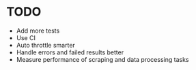 # TODO

- Add more tests
- Use CI
- Auto throttle smarter
- Handle errors and failed results better
- Measure performance of scraping and data processing tasks
